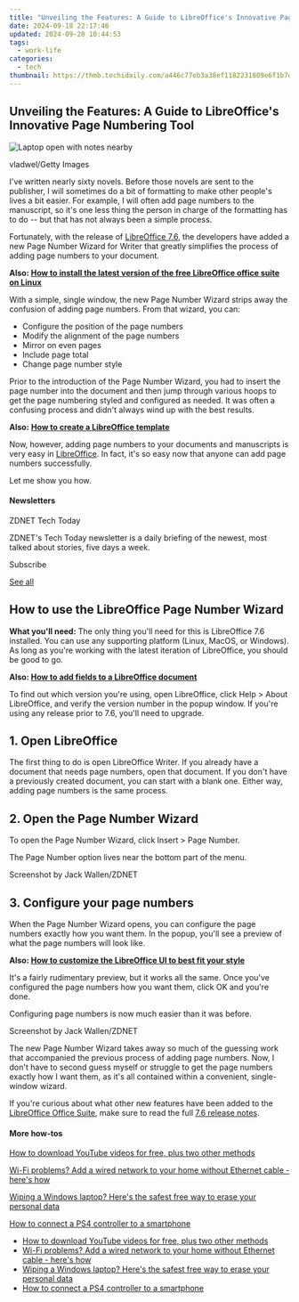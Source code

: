 ```yaml
---
title: "Unveiling the Features: A Guide to LibreOffice's Innovative Page Numbering Tool"
date: 2024-09-18 22:17:46
updated: 2024-09-20 10:44:53
tags:
  - work-life
categories:
  - tech
thumbnail: https://thmb.techidaily.com/a446c77eb3a38ef1182231809e6f1b7dff4f649191871eaf498a91e3c9faa20f.jpg
---
```


## Unveiling the Features: A Guide to LibreOffice's Innovative Page Numbering Tool

![Laptop open with notes nearby](https://www.zdnet.com/a/img/resize/fb2b9daa231271c2f59f6b1498d0e7d94499d994/2023/08/22/9c4f530a-b2fa-43fc-ab85-ce97b6226768/gettyimages-1143062772.jpg?auto=webp&width=1280)

vladwel/Getty Images

I've written nearly sixty novels. Before those novels are sent to the publisher, I will sometimes do a bit of formatting to make other people's lives a bit easier. For example, I will often add page numbers to the manuscript, so it's one less thing the person in charge of the formatting has to do -- but that has not always been a simple process.

Fortunately, with the release of [LibreOffice 7.6](https://www.zdnet.com/home-and-office/work-life/how-to-install-the-latest-version-of-the-free-libreoffice-office-suite-on-linux/), the developers have added a new Page Number Wizard for Writer that greatly simplifies the process of adding page numbers to your document.

**Also: [How to install the latest version of the free LibreOffice office suite on Linux](https://www.zdnet.com/home-and-office/work-life/how-to-install-the-latest-version-of-the-free-libreoffice-office-suite-on-linux/)**

With a simple, single window, the new Page Number Wizard strips away the confusion of adding page numbers. From that wizard, you can:

* Configure the position of the page numbers
* Modify the alignment of the page numbers
* Mirror on even pages
* Include page total
* Change page number style

Prior to the introduction of the Page Number Wizard, you had to insert the page number into the document and then jump through various hoops to get the page numbering styled and configured as needed. It was often a confusing process and didn't always wind up with the best results.

**Also:** [**How to create a LibreOffice template**](https://www.zdnet.com/home-and-office/work-life/how-to-create-a-libreoffice-template/)

Now, however, adding page numbers to your documents and manuscripts is very easy in [LibreOffice](https://www.zdnet.com/home-and-office/work-life/how-to-edit-a-paragraph-style-in-libreoffice-and-why-you-should/). In fact, it's so easy now that anyone can add page numbers successfully.

Let me show you how.

#### Newsletters

ZDNET Tech Today

ZDNET's Tech Today newsletter is a daily briefing of the newest, most talked about stories, five days a week.

 Subscribe

[See all](https://www.zdnet.com/newsletters/)

## How to use the LibreOffice Page Number Wizard

**What you'll need:** The only thing you'll need for this is LibreOffice 7.6 installed. You can use any supporting platform (Linux, MacOS, or Windows). As long as you're working with the latest iteration of LibreOffice, you should be good to go. 

**Also: [How to add fields to a LibreOffice document](https://www.zdnet.com/article/how-to-add-fields-to-a-libreoffice-document/)**

To find out which version you're using, open LibreOffice, click Help > About LibreOffice, and verify the version number in the popup window. If you're using any release prior to 7.6, you'll need to upgrade.

## 1\. Open LibreOffice

The first thing to do is open LibreOffice Writer. If you already have a document that needs page numbers, open that document. If you don't have a previously created document, you can start with a blank one. Either way, adding page numbers is the same process.

## 2\. Open the Page Number Wizard

To open the Page Number Wizard, click Insert > Page Number. 

The Page Number option lives near the bottom part of the menu.

Screenshot by Jack Wallen/ZDNET

## 3\. Configure your page numbers

When the Page Number Wizard opens, you can configure the page numbers exactly how you want them. In the popup, you'll see a preview of what the page numbers will look like. 

**Also: [How to customize the LibreOffice UI to best fit your style](https://www.zdnet.com/home-and-office/work-life/how-to-customize-the-libreoffice-ui-to-best-fit-your-style/)**

It's a fairly rudimentary preview, but it works all the same. Once you've configured the page numbers how you want them, click OK and you're done.

Configuring page numbers is now much easier than it was before.

Screenshot by Jack Wallen/ZDNET

The new Page Number Wizard takes away so much of the guessing work that accompanied the previous process of adding page numbers. Now, I don't have to second guess myself or struggle to get the page numbers exactly how I want them, as it's all contained within a convenient, single-window wizard.

If you're curious about what other new features have been added to the [LibreOffice Office Suite](https://www.zdnet.com/home-and-office/work-life/what-is-the-libreoffice-digital-signature-feature-and-how-do-you-use-it/), make sure to read the full [7.6 release notes](https://wiki.documentfoundation.org/ReleaseNotes/7.6).

#### More how-tos

[How to download YouTube videos for free, plus two other methods](https://www.zdnet.com/article/how-to-download-youtube-videos-for-free-plus-two-other-methods/ "How to download YouTube videos for free, plus two other methods")

[Wi-Fi problems? Add a wired network to your home without Ethernet cable - here's how](https://www.zdnet.com/article/ditch-the-wi-fi-how-to-add-a-wired-network-to-your-home-without-ethernet-cable/ "Wi-Fi problems? Add a wired network to your home without Ethernet cable - here's how")

[Wiping a Windows laptop? Here's the safest free way to erase your personal data](https://www.zdnet.com/article/wiping-a-windows-laptop-heres-the-safest-free-way-to-erase-your-personal-data/ "Wiping a Windows laptop? Here's the safest free way to erase your personal data")

[How to connect a PS4 controller to a smartphone](https://www.zdnet.com/article/how-to-connect-a-ps4-controller-to-a-smartphone/ "How to connect a PS4 controller to a smartphone")

* [How to download YouTube videos for free, plus two other methods](https://www.zdnet.com/article/how-to-download-youtube-videos-for-free-plus-two-other-methods/ "How to download YouTube videos for free, plus two other methods")
* [Wi-Fi problems? Add a wired network to your home without Ethernet cable - here's how](https://www.zdnet.com/article/ditch-the-wi-fi-how-to-add-a-wired-network-to-your-home-without-ethernet-cable/ "Wi-Fi problems? Add a wired network to your home without Ethernet cable - here's how")
* [Wiping a Windows laptop? Here's the safest free way to erase your personal data](https://www.zdnet.com/article/wiping-a-windows-laptop-heres-the-safest-free-way-to-erase-your-personal-data/ "Wiping a Windows laptop? Here's the safest free way to erase your personal data")
* [How to connect a PS4 controller to a smartphone](https://www.zdnet.com/article/how-to-connect-a-ps4-controller-to-a-smartphone/ "How to connect a PS4 controller to a smartphone")

<ins class="adsbygoogle"
     style="display:block"
     data-ad-format="autorelaxed"
     data-ad-client="ca-pub-7571918770474297"
     data-ad-slot="1223367746"></ins>



<ins class="adsbygoogle"
     style="display:block"
     data-ad-client="ca-pub-7571918770474297"
     data-ad-slot="8358498916"
     data-ad-format="auto"
     data-full-width-responsive="true"></ins>
